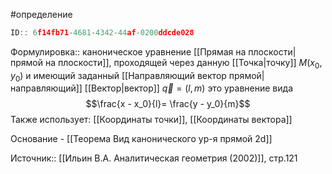 #определение

```javascript
ID:: 6f14fb71-4681-4342-44af-0200ddcde028
```

Формулировка:: каноническое уравнение [[Прямая на плоскости|прямой на плоскости]], проходящей через данную [[Точка|точку]] $M(x_0,y_0)$ и имеющий заданный [[Направляющий вектор прямой|направляющий]] [[Вектор|вектор]] $\vec{q}=(l,m)$ это уравнение вида $$\frac{x - x_0}{l}= \frac{y - y_0}{m}$$
Также использует: [[Координаты точки]], [[Координаты вектора]]

Основание - [[Теорема Вид канонического ур-я прямой 2d]]

Источник:: [[Ильин В.А. Аналитическая геометрия (2002)]], стр.121
